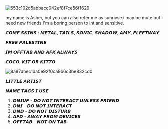 

![553c102d5abbacc042ef8f7ce56f1629](https://github.com/sunrivse/sunrivse/assets/167609620/ea0cdfac-5af6-4e89-b305-4e35810db868)



my name is Asher, but you can also refer me as sunrivse.i may be mute but I need new friends
 I'm a boring person to int and sensitive.

  

  
  𝘾𝙊𝙈𝙁 𝙎𝙆𝙄𝙉𝙎 : 𝙈𝙀𝙏𝘼𝙇, 𝙏𝘼𝙄𝙇𝙎, 𝙎𝙊𝙉𝙄𝘾, 𝙎𝙃𝘼𝘿𝙊𝙒, 𝘼𝙈𝙔, 𝙁𝙇𝙀𝙀𝙏𝙒𝘼𝙔

  𝙁𝙍𝙀𝙀 𝙋𝘼𝙇𝙀𝙎𝙏𝙄𝙉𝙀

  𝙄𝙈 𝙊𝙁𝙁𝙏𝘼𝘽 𝘼𝙉𝘿 𝘼𝙁𝙆 𝘼𝙇𝙒𝘼𝙔𝙎

  𝘾𝙊𝘾𝙊, 𝙆𝙄𝙏 𝙊𝙍 𝙆𝙄𝙏𝙏𝙊


![8a87dbec1da0e92f0ca9b6c3be832cd0](https://github.com/sunrivse/sunrivse/assets/167609620/a2266b44-1dc9-42dd-a79b-bb74be931024)



 
 𝙇𝙄𝙏𝙏𝙇𝙀 𝘼𝙍𝙏𝙄𝙎𝙏
 
 𝙉𝘼𝙈𝙀 𝙏𝘼𝙂𝙎 𝙄 𝙐𝙎𝙀

1. 𝘿𝙉𝙄𝙐𝙁 - 𝘿𝙊 𝙉𝙊𝙏 𝙄𝙉𝙏𝙀𝙍𝘼𝘾𝙏 𝙐𝙉𝙇𝙀𝙎𝙎 𝙁𝙍𝙄𝙀𝙉𝘿
2. 𝘿𝙉𝙄 - 𝘿𝙊 𝙉𝙊𝙏 𝙄𝙉𝙏𝙀𝙍𝘼𝘾𝙏
3. 𝘿𝙉𝘿 - 𝘿𝙊 𝙉𝙊𝙏 𝘿𝙄𝙎𝙏𝙐𝙍𝘽
4. 𝘼𝙁𝘿 - 𝘼𝙒𝘼𝙔 𝙁𝙍𝙊𝙈 𝘿𝙀𝙑𝙄𝘾𝙀𝙎
5. 𝙊𝙁𝙁𝙏𝘼𝘽 - 𝙉𝙊𝙏 𝙊𝙉 𝙏𝘼𝘽
